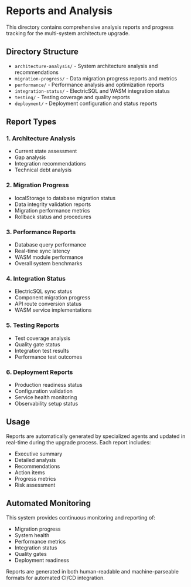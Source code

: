 # Reports and Analysis

This directory contains comprehensive analysis reports and progress tracking for the multi-system architecture upgrade.

## Directory Structure

- `architecture-analysis/` - System architecture analysis and recommendations
- `migration-progress/` - Data migration progress reports and metrics
- `performance/` - Performance analysis and optimization reports
- `integration-status/` - ElectricSQL and WASM integration status
- `testing/` - Testing coverage and quality reports
- `deployment/` - Deployment configuration and status reports

## Report Types

### 1. Architecture Analysis
- Current state assessment
- Gap analysis
- Integration recommendations
- Technical debt analysis

### 2. Migration Progress
- localStorage to database migration status
- Data integrity validation reports
- Migration performance metrics
- Rollback status and procedures

### 3. Performance Reports
- Database query performance
- Real-time sync latency
- WASM module performance
- Overall system benchmarks

### 4. Integration Status
- ElectricSQL sync status
- Component migration progress
- API route conversion status
- WASM service implementations

### 5. Testing Reports
- Test coverage analysis
- Quality gate status
- Integration test results
- Performance test outcomes

### 6. Deployment Reports
- Production readiness status
- Configuration validation
- Service health monitoring
- Observability setup status

## Usage

Reports are automatically generated by specialized agents and updated in real-time during the upgrade process. Each report includes:

- Executive summary
- Detailed analysis
- Recommendations
- Action items
- Progress metrics
- Risk assessment

## Automated Monitoring

This system provides continuous monitoring and reporting of:
- Migration progress
- System health
- Performance metrics
- Integration status
- Quality gates
- Deployment readiness

Reports are generated in both human-readable and machine-parseable formats for automated CI/CD integration.